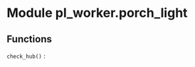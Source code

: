 Module pl_worker.porch_light
============================

Functions
---------

    
`check_hub()`
: